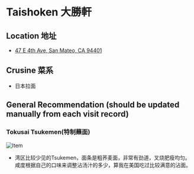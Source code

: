 # Taishoken 大勝軒

## Location 地址

- [47 E 4th Ave, San Mateo, CA 94401](https://g.page/taishoken-san-mateo?share)

## Crusine 菜系

- 日本拉面

## General Recommendation (should be updated manually from each visit record)

### Tokusai Tsukemen(特制蘸面)

![Item](Pix2021Nov20th/Tokusai_Tsukemen.jpg)

- 湾区比较少见的Tsukemen，面条是粗荞麦面，非常有劲道，叉烧肥瘦均匀。咸度根据自己的口味来调整沾汤汁的多少，算我在美国吃过比较满意的沾面。
